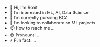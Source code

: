 - 👋 Hi, I’m Rohit
- 👀 I’m interested in ML, AI, Data Science
- 🌱 I’m currently pursuing BCA
- 💞️ I’m looking to collaborate on ML projects
- 📫 How to reach me ...
- 😄 Pronouns: ...
- ⚡ Fun fact: ...

<!---
lifenwork/lifenwork is a ✨ special ✨ repository because its `README.md` (this file) appears on your GitHub profile.
You can click the Preview link to take a look at your changes.
--->
